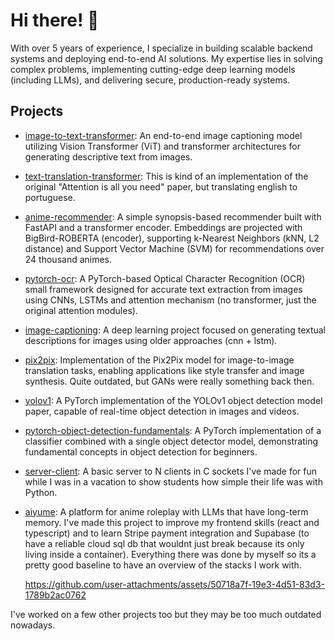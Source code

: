 # Hi there! 👋

With over 5 years of experience, I specialize in building scalable backend systems and deploying end-to-end AI solutions. My expertise lies in solving complex problems, implementing cutting-edge deep learning models (including LLMs), and delivering secure, production-ready systems.

## Projects

- [image-to-text-transformer](https://github.com/GabrielDornelles/image-to-text-transformer): An end-to-end image captioning model utilizing Vision Transformer (ViT) and transformer architectures for generating descriptive text from images.
  
- [text-translation-transformer](https://github.com/GabrielDornelles/deep-learning/tree/main/text-translation): This is kind of an implementation of the original "Attention is all you need" paper, but translating english to portuguese.
  
- [anime-recommender](https://github.com/GabrielDornelles/anime-recommender): A simple synopsis-based recommender built with FastAPI and a transformer encoder. Embeddings are projected with BigBird-ROBERTA (encoder), supporting k-Nearest Neighbors (kNN, L2 distance) and Support Vector Machine (SVM) for recommendations over 24 thousand animes.

- [pytorch-ocr](https://github.com/GabrielDornelles/pytorch-ocr): A PyTorch-based Optical Character Recognition (OCR) small framework designed for accurate text extraction from images using CNNs, LSTMs and attention mechanism (no transformer, just the original attention modules).

- [image-captioning](https://github.com/GabrielDornelles/deep-learning/tree/main/image-captioning): A deep learning project focused on generating textual descriptions for images using older approaches (cnn + lstm).

- [pix2pix](https://github.com/GabrielDornelles/deep-learning/tree/main/pix2pix): Implementation of the Pix2Pix model for image-to-image translation tasks, enabling applications like style transfer and image synthesis. Quite outdated, but GANs were really something back then.

- [yolov1](https://github.com/GabrielDornelles/deep-learning/tree/main/yolov1): A PyTorch implementation of the YOLOv1 object detection model paper, capable of real-time object detection in images and videos.

- [pytorch-object-detection-fundamentals](https://github.com/GabrielDornelles/pytorch-object-detection-fundamentals): A PyTorch implementation of a classifier combined with a single object detector model, demonstrating fundamental concepts in object detection for beginners.

- [server-client](https://github.com/GabrielDornelles/server-client): A basic server to N clients in C sockets I've made for fun while I was in a vacation to show students how simple their life was with Python.

- [aiyume](https://aiyume.airinn.com.br/): A platform for anime roleplay with LLMs that have long-term memory. I've made this project to improve my frontend skills (react and typescript) and to learn Stripe payment integration and Supabase (to have a reliable cloud sql db that wouldnt just break because its only living inside a container). Everything there was done by myself so its a pretty good baseline to have an overview of the stacks I work with.

  https://github.com/user-attachments/assets/50718a7f-19e3-4d51-83d3-1789b2ac0762

I've worked on a few other projects too but they may be too much outdated nowadays.

